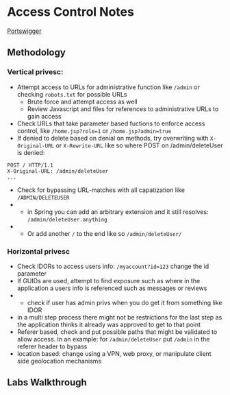 # Access Control Notes

[Portswigger](https://portswigger.net/web-security/access-control)

## Methodology

### Vertical privesc:

- Attempt access to URLs for administrative function like `/admin` or checking `robots.txt` for possible URLs
  - Brute force and attempt access as well
  - Review Javascript and files for references to administrative URLs to gain access
- Check URLs that take parameter based fuctions to enforce access control, like `/home.jsp?role=1` or `/home.jsp?admin=true`
- If denied to delete based on denial on methods, try overwriting with `X-Original-URL` or `X-Rewrite-URL` like so where POST on /admin/deleteUser is denied:

```
POST / HTTP/1.1
X-Original-URL: /admin/deleteUser
...
```

-  Check for bypassing URL-matches with all capatization like `/ADMIN/DELETEUSER`
-  - in Spring you can add an arbitrary extension and it still resolves: `/admin/deleteUser.anything`
-  - Or add another `/` to the end like so `/admin/deleteUser/` 

### Horizontal privesc

- Check IDORs to access users info: `/myaccount?id=123` change the id parameter
- If GUIDs are used, attempt to find exposure such as where in the application a users info is referenced such as messages or reviews
- - check if user has admin privs when you do get it from something like IDOR
- in a multi step process there might not be restrictions for the last step as the application thinks it already was approved to get to that point
- Referer based, check and put possible paths that might be validated to allow access. In an example: for `/admin/deleteUser` put `/admin` in the referer header to bypass
- location based: change using a VPN, web proxy, or manipulate client side geolocation mechanisms

## Labs Walkthrough












